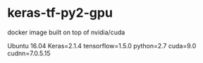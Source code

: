 # keras-tf-py2-gpu
docker image built on top of nvidia/cuda

Ubuntu 16.04
Keras=2.1.4
tensorflow=1.5.0
python=2.7
cuda=9.0
cudnn=7.0.5.15

